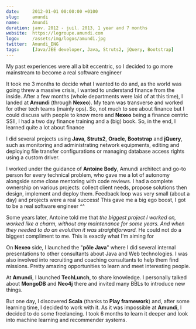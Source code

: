 ```yaml
---
date:     2012-01-01 00:00:00 +0100
slug:     amundi
name:     Amundi
duration: janv. 2012 - juil. 2013, 1 year and 7 months
website:  https://legroupe.amundi.com
logo:     /assets/img/logos/amundi.jpg
twitter:  Amundi_ENG
tags:     [Java/JEE developer, Java, Struts2, jQuery, Bootstrap]
---
```


My past experiences were all a bit eccentric, so I decided to go more mainstream to become a real software engineer <i class="far fa-grin-beam-sweat"></i>

It took me 3 months to decide what I wanted to do and, as the world was going threw a massive crisis, I wanted to understand finance from the inside.
After a few months (whole departments were laid of at this time), I landed at **Amundi** (through **Nexeo**).
My team was transverse and worked for other tech teams (mainly ops). So, not much to see about finance
but I could discuss with people to know more and **Nexeo** being a finance centric SSII, I had a two day finance training and a (big) book.
So, in the end, I learned quite a lot about finance <i class="far fa-grin-hearts"></i>

I did several projects using **Java**, **Struts2**, **Oracle**, **Bootstrap** and **jQuery**,
such as monitoring and administrating network equipments, editing and deploying file transfer configurations or managing database access rights using a custom driver.

I worked under the guidance of **Antoine Body**, Amundi architect and go-to person for every technical problem,
who gave me a lot of autonomy alongside some close mentoring with code reviews.
I had a complete ownership on various projects: collect client needs, propose solutions then design, implement and deploy them.
Feedback loop was very small (about a day) and projects were a real success! This gave me a big ego boost, I got to be a real software engineer ^^

Some years later, Antoine told me that *the biggest project I worked on, worked like a charm, without any maintenance for some years.
And when they needed to do an evolution it was straightforward.* He could not do a biggest compliment to me.
This is exactly what I'm aiming for <i class="fas fa-rocket"></i>

On **Nexeo** side, I launched the "**pôle Java**" where I did several internal presentations to other consultants about Java and Web technologies.
I was also involved into recruiting and coaching consultants to help them find missions.
Pretty amazing opportunities to learn and meet interesting people.

At **Amundi**, I launched **TechLunch**, to share knowledge. I personally talked about **MongoDB** and **Neo4j** there and invited many BBLs to introduce new things.
                        
But one day, I discovered **Scala** <i class="fas fa-heart"></i> (thanks to **Play framework**) and, after some learning time, I decided to work with it.
As it was impossible at **Amundi**, I decided to do some freelancing. I took 6 months to learn it deeper and look into machine learning and recommender systems.
